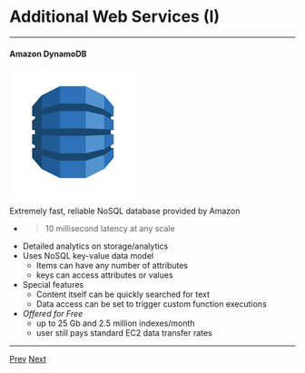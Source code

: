 # Additional Web Services (I)

*** 
#### Amazon DynamoDB
![Alt text](https://github.com/AustinCerny/CSCI582_Presentation4/blob/master/web2.PNG)

Extremely fast, reliable NoSQL database provided by Amazon
* >10 millisecond latency at any scale
* Detailed analytics on storage/analytics
* Uses NoSQL key-value data model
	* Items can have any number of attributes
	* keys can access attributes or values
* Special features 
	* Content itself can be quickly searched for text
	* Data access can be set to trigger custom function executions
* _Offered for Free_
	* up to 25 Gb and 2.5 million indexes/month
	* user still pays standard EC2 data transfer rates


***
[Prev](https://github.com/AustinCerny/CSCI582_Presentation4/blob/master/slide19.md)
[Next](https://github.com/AustinCerny/CSCI582_Presentation4/blob/master/slide21.md)
